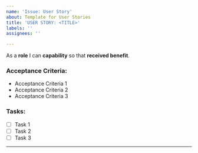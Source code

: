 ```yaml
---
name: 'Issue: User Story'
about: Template for User Stories
title: 'USER STORY: <TITLE>'
labels: ''
assignees: ''

---
```


As a **role** I can **capability** so that **received benefit**.

### Acceptance Criteria: 

* Acceptance Criteria 1
* Acceptance Criteria 2
* Acceptance Criteria 3

### Tasks:

- [ ] Task 1
- [ ] Task 2
- [ ] Task 3
---
